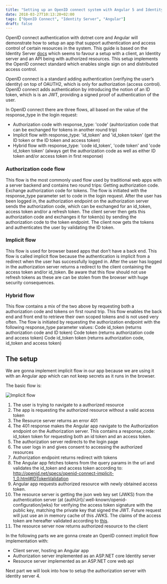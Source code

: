 ```yaml
---
title: "Setting up an OpenID connect system with Angular 5 and Identity server 4 (part 1)"
date: 2018-03-27T10:13:20+02:00
tags: ["OpenID Connect", "Identity Server", "Angular"]
draft: false
---
```


OpenID connect authentication with dotnet core and Angular will demonstrate how to setup an app that support authentication and access control of certain resources in the system. This guide is based on the Identity Server [docs](http://docs.identityserver.io/en/release/quickstarts/6_aspnet_identity.html) which seems to favour a setup with a client, an Identity server and an API being with authorized resources. This setup implements the OpenID connect standard which enables single sign on and distributed access control.

OpenID connect is a standard adding authentication (verifying the user’s identity) on top of OAUTH2, which is only for authorization (access control). OpenID connect adds authentication by introducing the notion of an ID token, which is is an JWT, providing a signed proof of authentication of the user.

In OpenID connect there are three flows, all based on the value of the response_type in the login request:

* Authorization code with response_type: 'code' (auhtorization code that can be exchanged for tokens in another round trip)
* Implicit flow with response_type: 'id_token' and 'id_token token' (get the ID token or the ID token and access token)
* Hybrid flow with response_type: 'code id_token', 'code token' and 'code id_token token' (always get the authorization code as well as either ID token and/or access token in first response)

### Authorization code flow

This flow is the most commonly used flow used by traditional web apps with a server backend and contains two round trips:
Getting authorization code.
Exchange authorization code for tokens.
The flow is initiated with the response_type parameter set to code in the login request. After the user has been logged in, the authorization endpoint on the authorization server sends the authorization code, which can be exchanged for an id_token, access token and/or a refresh token. The client server then gets this authorization code and exchanges it for token(s) by sending the authorization code to the token endpoint. The client now gets the tokens and authenticates the user by validating the ID token.

### Implicit flow
This flow is used for browser based apps that don’t have a back end. This flow is called implicit flow because the authentication is implicit from a redirect when the user has successfully logged in. After the user has logged in the authorization server returns a redirect to the client containing the access token and/or id_token. Be aware that this flow should not use refresh tokens as these are can be stolen from the browser with huge security consequences.

### Hybrid flow
This flow contains a mix of the two above by requesting both a authorization code and tokens on first round trip. This flow enables the back end and front end to retrieve their own scoped tokens and is not used very often. The flow is initiated by requesting the authorization endpoint with the following response_type parameter values:
Code id_token (returns authorization code and ID token)
Code token (returns authorization code and access token)
Code id_token token (returns authorization code, id_token and access token)


## The setup

We are gonna implement implicit flow in our app because we are using it with an Angular app which can not keep secrets as it runs in the browser.

The basic flow is:


![Implicit flow](/images/openid-connect-part1/oic-implicit.png)

1. The user is trying to navigate to a authorized resource
2. The app is requesting the authorized resource without a valid access token
3. The Resource server returns an error 401
4. The 401 response makes the Angular app navigate to the Authorization endpoint on the Authorization server. This contains a response_code: id_token token for requesting both an id token and an access token.
5. The authorization server redirects to the login page
6. The user logs in and gives consent to accessing the authorized resources
7. Authorization endpoint returns redirect with tokens
8. The Angular app fetches tokens from the query params in the url and validates the id_token and access token according to: http://openid.net/specs/openid-connect-implicit-1_0.html#IDTokenValidation 
9. Angular app requests authorized resource with newly obtained access token.
10. The resource server is getting the json web key set (JWKS) from the authentication server (at {authUrl}/.well-known/openid-configuration/jwks) for verifying the access token signature with the public key, matching the private key that signed the JWT. Future request will just use an in memory cache of this JWKS. The claims of the access token are hereafter validated according to [this](https://connect2id.com/blog/how-to-validate-an-openid-connect-id-token).
11. The resource server now returns authorized resource to the client


In the following parts we are gonna create an OpenID connect implicit flow implementation with:

- Client server, hosting an Angular app
- Authorization server implemented as an ASP.NET core Identity server
- Resource server implemented as an ASP.NET core web api

Next part we will look into how to setup the authorization server with identity server 4.

